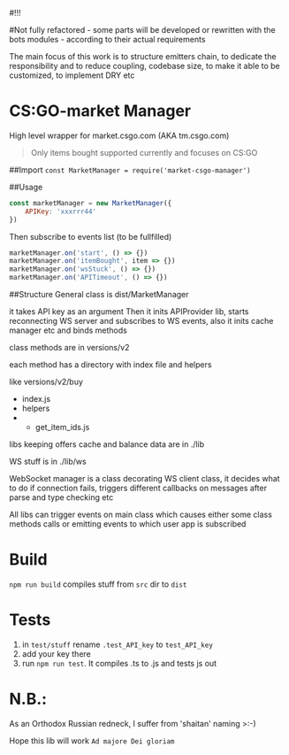 #!!! 

#Not fully refactored - some parts will be developed or rewritten with the bots modules - according to their actual requirements


The main focus of this work is to structure emitters chain,
to dedicate the responsibility and to reduce coupling, codebase size, 
to make it able to be customized, to implement DRY etc

# CS:GO-market Manager
High level wrapper for market.csgo.com (AKA tm.csgo.com)
> Only items bought supported currently and focuses on CS:GO

##Import
``const MarketManager = require('market-csgo-manager')
``

##Usage
````javascript
const marketManager = new MarketManager({
    APIKey: 'xxxrrr44'
})
````
Then subscribe to events list (to be fullfilled)

````javascript
marketManager.on('start', () => {})
marketManager.on('itemBought', item => {})
marketManager.on('wsStuck', () => {})
marketManager.on('APITimeout', () => {})


````

##Structure
General class is dist/MarketManager

it takes API key as an argument
Then it inits APIProvider lib, starts reconnecting WS server and 
subscribes to WS events, also it inits cache manager etc and binds 
methods

class methods are in versions/v2

each method has a directory with index file and helpers

like versions/v2/buy
- index.js
- helpers
- - get_item_ids.js
    
libs keeping offers cache and balance data are in ./lib

WS stuff is in ./lib/ws

WebSocket manager is a class decorating WS client class,
it decides what to do if connection fails, triggers different callbacks
on messages after parse and type checking etc

All libs can trigger events on main class which causes either
some class methods calls or emitting events to which
user app is subscribed


# Build

`npm run build` compiles stuff from `src` dir to `dist`

# Tests

1) in `test/stuff` rename `.test_API_key` to `test_API_key`
2) add your key there
3) run `npm run test`. It compiles .ts to .js and tests js out

# N.B.:

As an Orthodox Russian redneck, I suffer from 'shaitan' naming >:-)

Hope this lib will work `Ad majore Dei gloriam`

